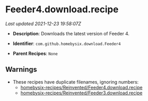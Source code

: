 # Feeder4.download.recipe

_Last updated 2021-12-23 19:58:07Z_

- **Description**: Downloads the latest version of Feeder 4.

- **Identifier**: `com.github.homebysix.download.Feeder4`

- **Parent Recipes**: `None`

## Warnings

- These recipes have duplicate filenames, ignoring numbers:
    - [homebysix-recipes/Reinvented/Feeder4.download.recipe](/autopkg-dupe-tracker/homebysix-recipes/Reinvented/Feeder4.download.recipe)
    - [homebysix-recipes/Reinvented/Feeder3.download.recipe](/autopkg-dupe-tracker/homebysix-recipes/Reinvented/Feeder3.download.recipe)